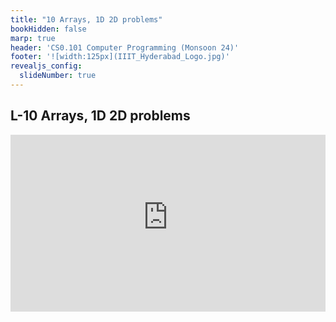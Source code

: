 ```yaml
---
title: "10 Arrays, 1D 2D problems"
bookHidden: false
marp: true
header: 'CS0.101 Computer Programming (Monsoon 24)'
footer: '![width:125px](IIIT_Hyderabad_Logo.jpg)'
revealjs_config:
  slideNumber: true
---
```


## L-10 Arrays, 1D 2D problems


<div style="max-width: 640px"><div style="position: relative; padding-bottom: 56.25%; height: 0; overflow: hidden;"><iframe src="https://iiitaphyd-my.sharepoint.com/personal/rc-support_iiit_ac_in/_layouts/15/embed.aspx?UniqueId=1defc217-dc5d-42d5-b9a5-3207ce689a6b&embed=%7B%22ust%22%3Atrue%2C%22hv%22%3A%22CopyEmbedCode%22%7D&referrer=StreamWebApp&referrerScenario=EmbedDialog.Create" width="640" height="360" frameborder="0" scrolling="no" allowfullscreen title="Computer Programming _ SH-2 (09.35AM-10.30AM)-20240828_050100-Meeting Recording.mp4" style="border:none; position: absolute; top: 0; left: 0; right: 0; bottom: 0; height: 100%; max-width: 100%;"></iframe></div></div>
